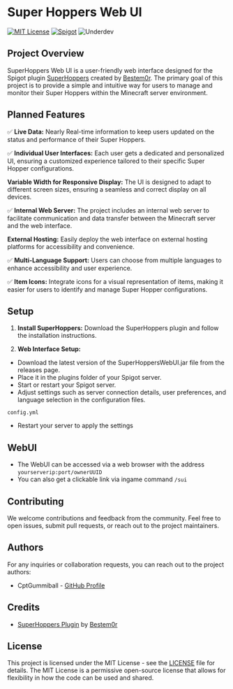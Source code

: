 
# Super Hoppers Web UI

[![MIT License](https://img.shields.io/badge/License-MIT-green.svg)](LICENSE) [![Spigot](https://img.shields.io/badge/Spigot-orange.svg)](https://www.spigotmc.org) ![Underdev](https://img.shields.io/badge/in%20development-red.svg)

## Project Overview
SuperHoppers Web UI is a user-friendly web interface designed for the Spigot plugin [SuperHoppers](https://www.spigotmc.org/resources/superhoppers.97483/) created by [Bestem0r](https://github.com/Bestem0r). The primary goal of this project is to provide a simple and intuitive way for users to manage and monitor their Super Hoppers within the Minecraft server environment.
## Planned Features

✅ **Live Data:** Nearly Real-time information to keep users updated on the status and performance of their Super Hoppers.

✅ **Individual User Interfaces:** Each user gets a dedicated and personalized UI, ensuring a customized experience tailored to their specific Super Hopper configurations.

**Variable Width for Responsive Display:** The UI is designed to adapt to different screen sizes, ensuring a seamless and correct display on all devices.

✅ **Internal Web Server:** The project includes an internal web server to facilitate communication and data transfer between the Minecraft server and the web interface.

**External Hosting:** Easily deploy the web interface on external hosting platforms for accessibility and convenience.

✅ **Multi-Language Support:** Users can choose from multiple languages to enhance accessibility and user experience.

✅ **Item Icons:** Integrate icons for a visual representation of items, making it easier for users to identify and manage Super Hopper configurations.
## Setup

1. **Install SuperHoppers:**
Download the SuperHoppers plugin and follow the installation instructions.

2. **Web Interface Setup:**

- Download the latest version of the SuperHoppersWebUI.jar file from the releases page.
- Place it in the plugins folder of your Spigot server.
- Start or restart your Spigot server.
- Adjust settings such as server connection details, user preferences, and language selection in the configuration files.

````
config.yml
````
- Restart your server to apply the settings

## WebUI
- The WebUI can be accessed via a web browser with the address `yourserverip:port/ownerUUID`
- You can also get a clickable link via ingame command `/sui`

## Contributing

We welcome contributions and feedback from the community. Feel free to open issues, submit pull requests, or reach out to the project maintainers.




## Authors

For any inquiries or collaboration requests, you can reach out to the project authors:
- CptGummiball - [GitHub Profile](https://github.com/CptGummiball)


## Credits

- [SuperHoppers Plugin](https://www.spigotmc.org/resources/superhoppers.97483/) by [Bestem0r](https://github.com/Bestem0r)
## License

This project is licensed under the MIT License - see the [LICENSE](LICENSE) file for details. The MIT License is a permissive open-source license that allows for flexibility in how the code can be used and shared.


